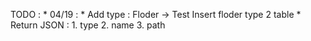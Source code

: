 TODO :
    * 04/19 :
        * Add type : Floder -> Test Insert floder type 2 table
        * Return JSON : 1. type 2. name 3. path